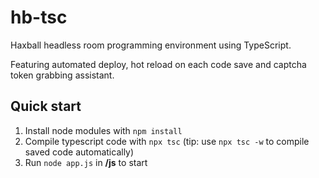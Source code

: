 # hb-tsc

Haxball headless room programming environment using TypeScript.

Featuring automated deploy, hot reload on each code save and captcha token grabbing assistant.

## Quick start
1. Install node modules with ```npm install```
2. Compile typescript code with ```npx tsc``` (tip: use ```npx tsc -w``` to compile saved code automatically)
3. Run ```node app.js``` in **/js** to start
